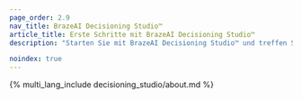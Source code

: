 ```yaml
---
page_order: 2.9
nav_title: BrazeAI Decisioning Studio™
article_title: Erste Schritte mit BrazeAI Decisioning Studio™
description: "Starten Sie mit BrazeAI Decisioning Studio™ und treffen Sie 1:1 KI-Entscheidungen, die jede beliebige Metrik maximieren!"

noindex: true
---
```


{% multi_lang_include decisioning_studio/about.md %}
